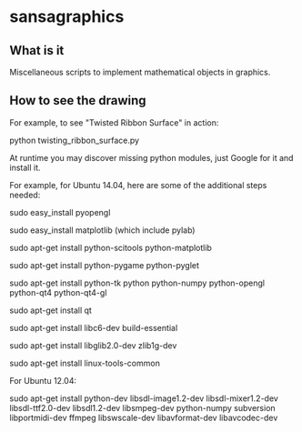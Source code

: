 sansagraphics
=============

What is it
----

Miscellaneous scripts to implement mathematical objects in graphics.

How to see the drawing
---

For example, to see "Twisted Ribbon Surface" in action:

python twisting_ribbon_surface.py

At runtime you may discover missing python modules, just Google for it and install it.

For example, for Ubuntu 14.04, here are some of the additional steps needed:

sudo easy_install pyopengl

sudo easy_install matplotlib  (which include pylab)

sudo apt-get install python-scitools python-matplotlib

sudo apt-get install python-pygame python-pyglet

sudo apt-get install python-tk python python-numpy python-opengl python-qt4 python-qt4-gl

sudo apt-get install qt

sudo apt-get install libc6-dev build-essential

sudo apt-get install libglib2.0-dev zlib1g-dev

sudo apt-get install linux-tools-common

For Ubuntu 12.04:

sudo apt-get install python-dev libsdl-image1.2-dev libsdl-mixer1.2-dev libsdl-ttf2.0-dev   libsdl1.2-dev libsmpeg-dev python-numpy subversion libportmidi-dev ffmpeg libswscale-dev libavformat-dev libavcodec-dev

